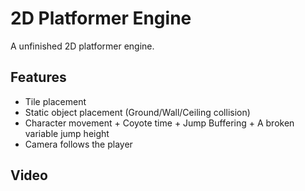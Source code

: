 # 2D Platformer Engine

A unfinished 2D platformer engine.

## Features

- Tile placement
- Static object placement (Ground/Wall/Ceiling collision)
- Character movement + Coyote time + Jump Buffering + A broken variable jump height
- Camera follows the player

## Video